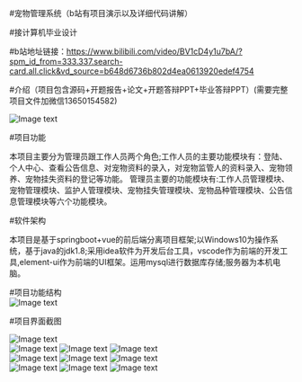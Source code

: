 #宠物管理系统（b站有项目演示以及详细代码讲解）  

#接计算机毕业设计

#b站地址链接：https://www.bilibili.com/video/BV1cD4y1u7bA/?spm_id_from=333.337.search-card.all.click&vd_source=b648d6736b802d4ea0613920edef4754 

#介绍（项目包含源码+开题报告+论文+开题答辩PPT+毕业答辩PPT）(需要完整项目文件加微信13650154582)  

![Image text](https://github.com/huoming123/pet/blob/main/%E9%A1%B9%E7%9B%AE%E7%95%8C%E9%9D%A2%E7%85%A7%E7%89%87/%E9%A1%B9%E7%9B%AE%E6%96%87%E4%BB%B6.png)
 
#项目功能 
 
本项目主要分为管理员跟工作人员两个角色;工作人员的主要功能模块有：登陆、个人中心、查看公告信息、对宠物资料的录入，对宠物监管人的资料录入、宠物领养、宠物挂失资料的登记等功能。 管理员主要的功能模块有:工作人员管理模块、宠物管理模块、监护人管理模块、宠物挂失管理模块、宠物品种管理模块、公告信息管理模块等六个功能模块。  

#软件架构  

本项目是基于springboot+vue的前后端分离项目框架;以Windows10为操作系统，基于java的jdk1.8;采用idea软件为开发后台工具，vscode作为前端的开发工具,element-ui作为前端的UI框架。运用mysql进行数据库存储;服务器为本机电脑。  

#项目功能结构  
![Image text](https://github.com/huoming123/pet/blob/main/%E9%A1%B9%E7%9B%AE%E7%95%8C%E9%9D%A2%E7%85%A7%E7%89%87/%E6%80%BB%E4%BD%93%E5%8A%9F%E8%83%BD%E5%9B%BE.jpg)

#项目界面截图  

![Image text](https://github.com/huoming123/pet/blob/main/%E9%A1%B9%E7%9B%AE%E7%95%8C%E9%9D%A2%E7%85%A7%E7%89%87/%E7%99%BB%E5%BD%95%E9%A1%B5%E9%9D%A2.png)  
![Image text](https://github.com/huoming123/pet/blob/main/%E9%A1%B9%E7%9B%AE%E7%95%8C%E9%9D%A2%E7%85%A7%E7%89%87/%E5%AE%A0%E7%89%A9%E4%BF%A1%E6%81%AF%E7%AE%A1%E7%90%86.png)
![Image text](https://github.com/huoming123/pet/blob/main/%E9%A1%B9%E7%9B%AE%E7%95%8C%E9%9D%A2%E7%85%A7%E7%89%87/%E7%9B%91%E6%8A%A4%E4%BA%BA%E7%AE%A1%E7%90%86.png)
![Image text](https://github.com/huoming123/pet/blob/main/%E9%A1%B9%E7%9B%AE%E7%95%8C%E9%9D%A2%E7%85%A7%E7%89%87/%E5%AE%A0%E7%89%A9%E6%8C%82%E5%A4%B1%E7%99%BB%E8%AE%B0.png)   
  ![Image text](https://github.com/huoming123/pet/blob/main/%E9%A1%B9%E7%9B%AE%E7%95%8C%E9%9D%A2%E7%85%A7%E7%89%87/%E5%B7%A5%E4%BD%9C%E4%BA%BA%E5%91%98%E7%AE%A1%E7%90%86%E9%A1%B5%E9%9D%A2.png)
       ![Image text](https://github.com/huoming123/pet/blob/main/%E9%A1%B9%E7%9B%AE%E7%95%8C%E9%9D%A2%E7%85%A7%E7%89%87/%E7%89%A9%E7%A7%8D%E5%BD%95%E5%85%A5.png)
          ![Image text](https://github.com/huoming123/pet/blob/main/%E9%A1%B9%E7%9B%AE%E7%95%8C%E9%9D%A2%E7%85%A7%E7%89%87/%E5%93%81%E7%A7%8D%E5%BD%95%E5%85%A5.png)  
            ![Image text](https://github.com/huoming123/pet/blob/main/%E9%A1%B9%E7%9B%AE%E7%95%8C%E9%9D%A2%E7%85%A7%E7%89%87/%E7%9B%91%E6%8A%A4%E4%BA%BA%E5%B9%B4%E9%BE%84%E5%88%86%E5%B8%83%E5%9B%BE.png)
               ![Image text](https://github.com/huoming123/pet/blob/main/%E9%A1%B9%E7%9B%AE%E7%95%8C%E9%9D%A2%E7%85%A7%E7%89%87/%E5%AE%A0%E7%89%A9%E6%8C%82%E5%A4%B1%E5%88%86%E6%9E%90.png)
                ![Image text](https://github.com/huoming123/pet/blob/main/%E9%A1%B9%E7%9B%AE%E7%95%8C%E9%9D%A2%E7%85%A7%E7%89%87/%E5%AE%A0%E7%89%A9%E7%99%BB%E8%AE%B0%E5%88%86%E6%9E%90.png)

          
